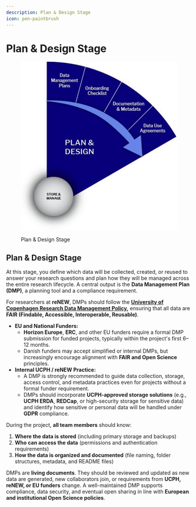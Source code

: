 ```yaml
---
description: Plan & Design Stage
icon: pen-paintbrush
---
```


# Plan & Design Stage

<figure><img src="../.gitbook/assets/5.jpeg" alt=""><figcaption><p>Plan &#x26; Design Stage</p></figcaption></figure>

## **Plan & Design Stage**

At this stage, you define which data will be collected, created, or reused to answer your research questions and plan how they will be managed across the entire research lifecycle. A central output is the **Data Management Plan (DMP)**, a planning tool and a compliance requirement.

For researchers at **reNEW**, DMPs should follow the [**University of Copenhagen Research Data Management Policy**](https://kunet.ku.dk/work-areas/research/data/Documents/UCPHPolicyforResearchDataManagement2022-EN.pdf)**,** ensuring that all data are **FAIR (Findable, Accessible, Interoperable, Reusable)**.

* **EU and National Funders:**
  * **Horizon Europe**, **ERC**, and other EU funders require a formal DMP submission for funded projects, typically within the project's first 6–12 months.
  * Danish funders may accept simplified or internal DMPs, but increasingly encourage alignment with **FAIR and Open Science** principles.
* **Internal UCPH / reNEW Practice:**
  * A DMP is strongly recommended to guide data collection, storage, access control, and metadata practices even for projects without a formal funder requirement.
  * DMPs should incorporate **UCPH-approved storage solutions** (e.g., **UCPH ERDA**, **REDCap**, or high-security storage for sensitive data) and identify how sensitive or personal data will be handled under **GDPR** compliance.

During the project, **all team members** should know:

1. **Where the data is stored** (including primary storage and backups)
2. **Who can access the data** (permissions and authentication requirements)
3. **How the data is organized and documented** (file naming, folder structures, metadata, and README files)

DMPs are **living documents**. They should be reviewed and updated as new data are generated, new collaborators join, or requirements from **UCPH, reNEW, or EU funders** change. A well-maintained DMP supports compliance, data security, and eventual open sharing in line with **European and institutional Open Science policies**.


